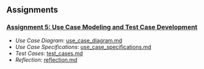 ## Assignments

### [Assignment 5: Use Case Modeling and Test Case Development](Assignment5/)

* *Use Case Diagram*: [use_case_diagram.md](use_case_diagram.md)
* *Use Case Specifications*: [use_case_specifications.md](use_case_specifications.md)
* *Test Cases*: [test_cases.md](test_cases.md)
* *Reflection*: [reflection.md](reflection.md)
